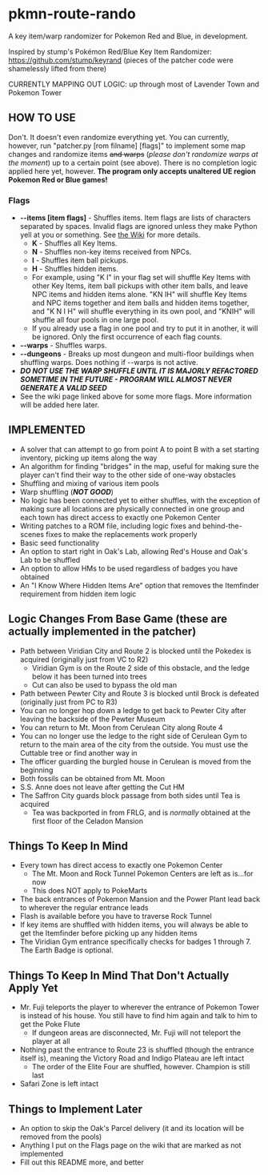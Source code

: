 # pkmn-route-rando
A key item/warp randomizer for Pokemon Red and Blue, in development.

Inspired by stump's Pokémon Red/Blue Key Item Randomizer: https://github.com/stump/keyrand
(pieces of the patcher code were shamelessly lifted from there)

CURRENTLY MAPPING OUT LOGIC: up through most of Lavender Town and Pokemon Tower

## HOW TO USE
Don't. It doesn't even randomize everything yet. You can currently, however, run "patcher.py [rom filname] [flags]" to implement some map changes and randomize items ~~and warps~~ (*please don't randomize warps at the moment*) up to a certain point (see above). There is no completion logic applied here yet, however. **The program only accepts unaltered UE region Pokemon Red or Blue games!**

### Flags
- **--items [item flags]** - Shuffles items. Item flags are lists of characters separated by spaces. Invalid flags are ignored unless they make Python yell at you or something. See [the Wiki](https://github.com/Color-Printer/pkmn-route-rando/wiki/Flags) for more details.
  - **K** - Shuffles all Key Items.
  - **N** - Shuffles non-key items received from NPCs.
  - **I** - Shuffles item ball pickups.
  - **H** - Shuffles hidden items.
  - For example, using "K I" in your flag set will shuffle Key Items with other Key Items, item ball pickups with other item balls, and leave NPC items and hidden items alone. "KN IH" will shuffle Key Items and NPC items together and item balls and hidden items together, and "K N I H" will shuffle everything in its own pool, and "KNIH" will shuffle all four pools in one large pool.
  - If you already use a flag in one pool and try to put it in another, it will be ignored. Only the first occurrence of each flag counts.
- **--warps** - Shuffles warps.
- **--dungeons** - Breaks up most dungeon and multi-floor buildings when shuffling warps. Does nothing if --warps is not active.
- ***DO NOT USE THE WARP SHUFFLE UNTIL IT IS MAJORLY REFACTORED SOMETIME IN THE FUTURE - PROGRAM WILL ALMOST NEVER GENERATE A VALID SEED***
- See the wiki page linked above for some more flags. More information will be added here later.

## IMPLEMENTED
- A solver that can attempt to go from point A to point B with a set starting inventory, picking up items along the way
- An algorithm for finding "bridges" in the map, useful for making sure the player can't find their way to the other side of one-way obstacles
- Shuffling and mixing of various item pools
- Warp shuffling (***NOT GOOD***)
- No logic has been connected yet to either shuffles, with the exception of making sure all locations are physically connected in one group and each town has direct access to exactly one Pokemon Center
- Writing patches to a ROM file, including logic fixes and behind-the-scenes fixes to make the replacements work properly
- Basic seed functionality
- An option to start right in Oak's Lab, allowing Red's House and Oak's Lab to be shuffled
- An option to allow HMs to be used regardless of badges you have obtained
- An "I Know Where Hidden Items Are" option that removes the Itemfinder requirement from hidden item logic

## Logic Changes From Base Game (these are actually implemented in the patcher)
- Path between Viridian City and Route 2 is blocked until the Pokedex is acquired (originally just from VC to R2)
  - Viridian Gym is on the Route 2 side of this obstacle, and the ledge below it has been turned into trees
  - Cut can also be used to bypass the old man
- Path between Pewter City and Route 3 is blocked until Brock is defeated (originally just from PC to R3)
- You can no longer hop down a ledge to get back to Pewter City after leaving the backside of the Pewter Museum
- You can return to Mt. Moon from Cerulean City along Route 4
- You can no longer use the ledge to the right side of Cerulean Gym to return to the main area of the city from the outside. You must use the Cuttable tree or find another way in
- The officer guarding the burgled house in Cerulean is moved from the beginning
- Both fossils can be obtained from Mt. Moon
- S.S. Anne does not leave after getting the Cut HM
- The Saffron City guards block passage from both sides until Tea is acquired
  - Tea was backported in from FRLG, and is *normally* obtained at the first floor of the Celadon Mansion

## Things To Keep In Mind
- Every town has direct access to exactly one Pokemon Center
  - The Mt. Moon and Rock Tunnel Pokemon Centers are left as is...for now
  - This does NOT apply to PokeMarts
- The back entrances of Pokemon Mansion and the Power Plant lead back to wherever the regular entrance leads
- Flash is available before you have to traverse Rock Tunnel
- If key items are shuffled with hidden items, you will always be able to get the Itemfinder before picking up any hidden items
- The Viridian Gym entrance specifically checks for badges 1 through 7. The Earth Badge is optional.

## Things To Keep In Mind That Don't Actually Apply Yet
- Mr. Fuji teleports the player to wherever the entrance of Pokemon Tower is instead of his house. You still have to find him again and talk to him to get the Poke Flute
  - If dungeon areas are disconnected, Mr. Fuji will not teleport the player at all
- Nothing past the entrance to Route 23 is shuffled (though the entrance itself is), meaning the Victory Road and Indigo Plateau are left intact
  - The order of the Elite Four are shuffled, however. Champion is still last
- Safari Zone is left intact

## Things to Implement Later
- An option to skip the Oak's Parcel delivery (it and its location will be removed from the pools)
- Anything I put on the Flags page on the wiki that are marked as not implemented
- Fill out this README more, and better
